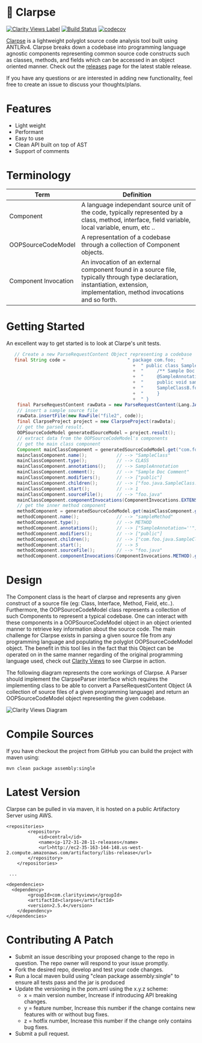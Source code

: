 # :rocket: Clarpse 

[![Clarity Views Label](http://clarityviews.io/badge)](http://clarityviews.io/github/Zir0-93/clarpse?projectName=clarpse)
[![Build Status](https://travis-ci.org/Zir0-93/clarpse.svg?branch=master)](https://travis-ci.org/Zir0-93/clarpse)
[![codecov](https://codecov.io/gh/Zir0-93/clarpse/branch/master/graph/badge.svg)](https://codecov.io/gh/Zir0-93/clarpse)

[Clarpse](http://mfadhel.com/tech/clarpse) is a lightweight polyglot source code analysis tool built using ANTLRv4. Clarpse breaks down a codebase into programming language agnostic components representing common source code constructs such as classes, methods, and fields which can be accessed in an object oriented manner. Check out the [releases](https://github.com/Zir0-93/clarpse/releases) page for the latest stable release.

If you have any questions or are interested in adding new functionality, feel free to create an issue to discuss your thoughts/plans.

# Features

 - Light weight
 - Performant
 - Easy to use
 - Clean API built on top of AST
 - Support of comments

# Terminology
| Term                 | Definition                                                                                                                                                                  |
|----------------------|-----------------------------------------------------------------------------------------------------------------------------------------------------------------------------|
| Component            | A language independant source unit of the code, typically represented by a class, method, interface, field variable, local variable, enum, etc ..                                                       |
|  OOPSourceCodeModel  |                                                  A representation of a codebase through a collection of Component objects.                                                  |
| Component Invocation | An invocation of an external component found in a source file, typically through type declaration, instantiation, extension, implementation, method invocations and so forth. |

# Getting Started
An excellent way to get started is to look at Clarpe's unit tests.
```java
   // Create a new ParseRequestContent Object representing a codebase
   final String code =                       " package com.foo;  "
                                               +  " public class SampleClass extends AbstractClass {                                                 "
                                               +  "     /** Sample Doc Comment */                                              "
                                               +  "     @SampleAnnotation                                                      "
                                               +  "     public void sampleMethod(String sampleMethodParam) throws AnException {"   
                                               +  "     SampleClassB.fooMethod();
                                               +  "     }                                                                      "
                                               +  " }                                                                          ";";
    final ParseRequestContent rawData = new ParseRequestContent(Lang.JAVA);
    // insert a sample source file
    rawData.insertFile(new RawFile("file2", code));
    final ClarpseProject project = new ClarpseProject(rawData);
    // get the parsed result.
    OOPSourceCodeModel generatedSourceModel = project.result();
    // extract data from the OOPSourceCodeModel's components
    // get the main class component
    Component mainClassComponent = generatedSourceCodeModel.get("com.foo.java.SampleClass");
    mainclassComponent.name();           // --> "SampleClass"
    mainClassComponent.type();           // --> CLASS
    mainClassComponent.annotations();    // --> SampleAnnotation
    mainClassComponent.comment();        // --> "Sample Doc Comment"
    mainClassComponent.modifiers();      // --> ["public"]
    mainClassComponent.children();       // --> ["foo.java.SampleClass.sampleMethod(java.lang.String)"]
    mainClassComponent.start();          // --> 1
    mainClassComponent.sourceFile();     // --> "foo.java"
    mainClassComponent.componentInvocations(ComponentInvocations.EXTENSION).get(0); // --> "com.foo.AbstractClass"
    // get the inner method component
    methodComponent = generatedSourceCodeModel.get(mainClassComponent.getChildren().get(0));
    methodComponent.name();              // --> "sampleMethod"
    methodComponent.type();              // --> METHOD
    methodComponent.annotations();       // --> ["SampleAnnotation=''"]
    methodComponent.modifiers();         // --> ["public"]
    methodComponent.children();          // --> ["com.foo.java.SampleClass.sampleMethod(java.lang.String).sampleMethodParam"]
    methodComponent.start();             // --> 5
    methodComponent.sourceFile();        // --> "foo.java"
    methodComponent.componentInvocations(ComponentInvocations.METHOD).get(0); // --> "com.foo.SampleClassB.fooMethod()"
```
# Design

The Component class is the heart of clarpse and represents any given construct of a source file (eg: Class, Interface, Method, Field, etc..). Furthermore, the OOPSourceCodeModel class represents a collection of such Components to represent a typical codebase. One can interact with these components in a OOPSourceCodeModel object in an object oriented manner to retrieve key information about the source code. The main challenge for Clarpse exists in parsing a given source file from any programming language and populating the polyglot OOPSourceCodeModel object. The benefit in this tool lies in the fact that this Object can be operated on in the same manner regarding of the original programming language used, check out [Clarity Views](http://clarityviews.io) to see Clarpse in action.

The following diagram represents the core workings of Clarpse. A Parser should implement the ClarpseParser interface which requires the implementing class to be able to convert a ParseRequestContent Object (A collection of source files of a given programming language) and return an OOPSourceCodeModel object representing the given codebase.

![Clarity Views Diagram](http://api.clarityviews.io/v1/github/Zir0-93/clarpse/master?filename=clarpse-master/clarpse/src/main/java/com/clarity/parser/ClarpseJavaParser.java&size=6)

# Compile Sources
If you have checkout the project from GitHub you can build the project with maven using:

    mvn clean package assembly:single

# Latest Version 
Clarpse can be pulled in via maven, it is hosted on a public Artifactory Server using AWS.
```
<repositories>
		<repository>
			<id>central</id>
			<name>ip-172-31-28-11-releases</name>
			<url>http://ec2-35-163-144-148.us-west-2.compute.amazonaws.com/artifactory/libs-release</url>
		</repository>
	</repositories>
 
 ...
 
<dependencies>	 
  <dependency>
		<groupId>com.clarityviews</groupId>
		<artifactId>clarpse</artifactId>
		<version>2.5.4</version>
	</dependency>
</dependencies> 
 ```
 
# Contributing A Patch

   -  Submit an issue describing your proposed change to the repo in question.
    The repo owner will respond to your issue promptly.
   - Fork the desired repo, develop and test your code changes.
   - Run a local maven build using "clean package assembly:single" to ensure all tests pass and the jar is produced
   - Update the versioning in the pom.xml using the x.y.z scheme:
     - x = main version number, Increase if introducing API breaking changes.
     - y = feature number, Increase this number if the change contains new features with or without bug fixes.
     - z = hotfix number, Increase this number if the change only contains bug fixes.
   -  Submit a pull request.


